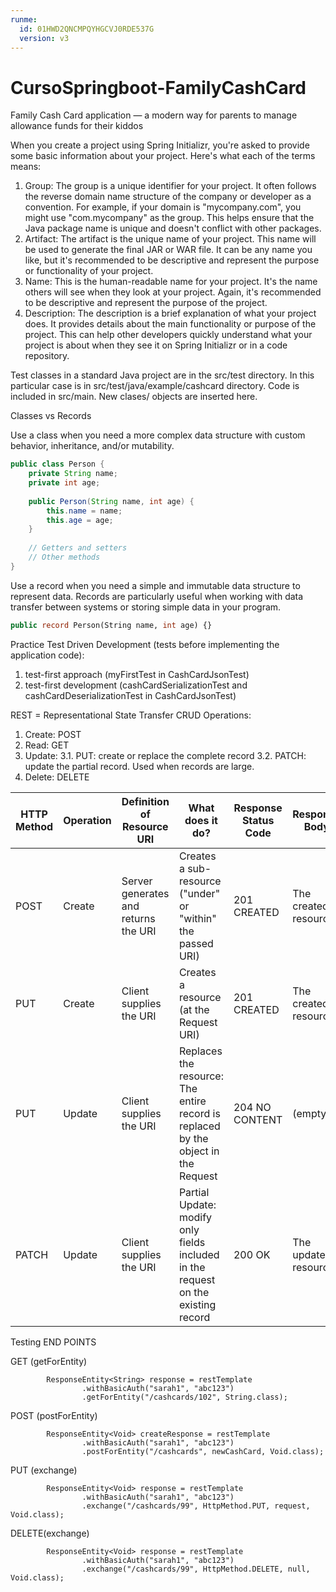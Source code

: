 ```yaml
---
runme:
  id: 01HWD2QNCMPQYHGCVJ0RDE537G
  version: v3
---
```


# CursoSpringboot-FamilyCashCard

Family Cash Card application — a modern way for parents to manage allowance funds for their kiddos

When you create a project using Spring Initializr, you're asked to provide some basic information about your project. Here's what each of the terms means:

1. Group: The group is a unique identifier for your project. It often follows the reverse domain name structure of the company or developer as a convention. For example, if your domain is "mycompany.com", you might use "com.mycompany" as the group. This helps ensure that the Java package name is unique and doesn't conflict with other packages.
2. Artifact: The artifact is the unique name of your project. This name will be used to generate the final JAR or WAR file. It can be any name you like, but it's recommended to be descriptive and represent the purpose or functionality of your project.
3. Name: This is the human-readable name for your project. It's the name others will see when they look at your project. Again, it's recommended to be descriptive and represent the purpose of the project.
4. Description: The description is a brief explanation of what your project does. It provides details about the main functionality or purpose of the project. This can help other developers quickly understand what your project is about when they see it on Spring Initializr or in a code repository.

Test classes in a standard Java project are in the src/test directory. In this particular case is in src/test/java/example/cashcard directory.
Code is included in src/main. New clases/ objects are inserted here.

Classes vs Records

Use a class when you need a more complex data structure with custom behavior, inheritance, and/or mutability.

```java {"id":"01HWD2QNCMPQYHGCVJ0QC8TB07"}
public class Person {
    private String name;
    private int age;
    
    public Person(String name, int age) {
        this.name = name;
        this.age = age;
    }
    
    // Getters and setters
    // Other methods
}
```

Use a record when you need a simple and immutable data structure to represent data. Records are particularly useful when working with data transfer between systems or storing simple data in your program.

```sql {"id":"01HWD2QNCMPQYHGCVJ0R07MQ3D"}
public record Person(String name, int age) {}
```

Practice Test Driven Development (tests before implementing the application code):

1. test-first approach (myFirstTest in CashCardJsonTest)
2. test-first development (cashCardSerializationTest and cashCardDeserializationTest in CashCardJsonTest)

REST = Representational State Transfer
CRUD Operations:

1. Create: POST
2. Read: GET
3. Update:
   3.1. PUT: create or replace the complete record
   3.2. PATCH: update the partial record. Used when records are large.
4. Delete: DELETE

| HTTP Method | Operation | Definition of Resource URI | What does it do? | Response Status Code | Response Body |
|-------------|-----------|----------------------------|-------------------|----------------------|---------------|
| POST        | Create    | Server generates and returns the URI | Creates a sub-resource ("under" or "within" the passed URI) | 201 CREATED | The created resource |
| PUT         | Create    | Client supplies the URI     | Creates a resource (at the Request URI) | 201 CREATED | The created resource |
| PUT         | Update    | Client supplies the URI     | Replaces the resource: The entire record is replaced by the object in the Request | 204 NO CONTENT | (empty) |
| PATCH       | Update    | Client supplies the URI     | Partial Update: modify only fields included in the request on the existing record | 200 OK | The updated resource |

Testing END POINTS

GET (getForEntity)
```
        ResponseEntity<String> response = restTemplate
                .withBasicAuth("sarah1", "abc123")
                .getForEntity("/cashcards/102", String.class); 
```
POST (postForEntity)
```
        ResponseEntity<Void> createResponse = restTemplate
                .withBasicAuth("sarah1", "abc123")
                .postForEntity("/cashcards", newCashCard, Void.class);
```
PUT (exchange)
```
        ResponseEntity<Void> response = restTemplate
                .withBasicAuth("sarah1", "abc123")
                .exchange("/cashcards/99", HttpMethod.PUT, request, Void.class);
```

DELETE(exchange)
```
        ResponseEntity<Void> response = restTemplate
                .withBasicAuth("sarah1", "abc123")
                .exchange("/cashcards/99", HttpMethod.DELETE, null, Void.class);
```
